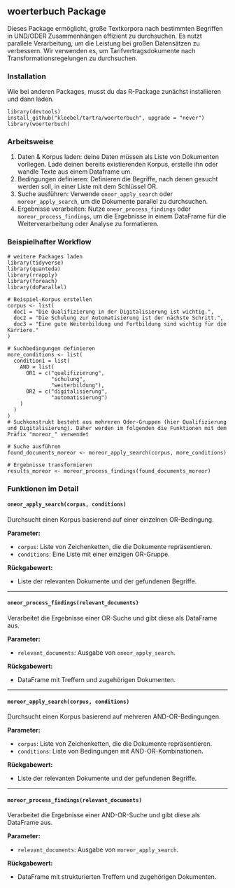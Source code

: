 
## woerterbuch Package

Dieses Package ermöglicht, große Textkorpora nach bestimmten Begriffen in UND/ODER Zusammenhängen effizient zu durchsuchen. Es nutzt parallele Verarbeitung, um die Leistung bei großen Datensätzen zu verbessern. Wir verwenden es, um Tarifvertragsdokumente nach Transformationsregelungen zu durchsuchen.


### Installation
Wie bei anderen Packages, musst du das R-Package zunächst installieren und dann laden.

```
library(devtools)
install_github("kleebel/tartra/woerterbuch", upgrade = "never")
library(woerterbuch)
```

### Arbeitsweise

1. Daten & Korpus laden: deine Daten müssen als Liste von Dokumenten vorliegen. Lade deinen bereits existierenden Korpus, erstelle ihn oder wandle Texte aus einem Dataframe um.
2. Bedingungen definieren: Definieren die Begriffe, nach denen gesucht werden soll, in einer Liste mit dem Schlüssel OR.
3. Suche ausführen: Verwende `oneor_apply_search` oder `moreor_apply_search`, um die Dokumente parallel zu durchsuchen.
4. Ergebnisse verarbeiten: Nutze `oneor_process_findings` oder `moreor_process_findings`, um die Ergebnisse in einem DataFrame für die Weiterverarbeitung oder Analyse zu formatieren.


### Beispielhafter Workflow

```
# weitere Packages laden
library(tidyverse)
library(quanteda)
library(rrapply)
library(foreach)
library(doParallel)

# Beispiel-Korpus erstellen
corpus <- list(
  doc1 = "Die Qualifizierung in der Digitalisierung ist wichtig.",
  doc2 = "Die Schulung zur Automatisierung ist der nächste Schritt.",
  doc3 = "Eine gute Weiterbildung und Fortbildung sind wichtig für die Karriere."
)

# Suchbedingungen definieren
more_conditions <- list(
  condition1 = list(
    AND = list(
      OR1 = c("qualifizierung",
              "schulung",
              "weiterbildung"),
      OR2 = c("digitalisierung",
              "automatisierung")
    )
  )
)
# Suchkonstrukt besteht aus mehreren Oder-Gruppen (hier Qualifizierung und Digitalisierung). Daher werden im folgenden die Funktionen mit dem Präfix "moreor_" verwendet

# Suche ausführen
found_documents_moreor <- moreor_apply_search(corpus, more_conditions)

# Ergebnisse transformieren
results_moreor <- moreor_process_findings(found_documents_moreor)

```

### Funktionen im Detail

#### `oneor_apply_search(corpus, conditions)`

Durchsucht einen Korpus basierend auf einer einzelnen OR-Bedingung.

**Parameter:**
- `corpus`: Liste von Zeichenketten, die die Dokumente repräsentieren.
- `conditions`: Eine Liste mit einer einzigen OR-Gruppe.

**Rückgabewert:**
- Liste der relevanten Dokumente und der gefundenen Begriffe.

---

#### `oneor_process_findings(relevant_documents)`

Verarbeitet die Ergebnisse einer OR-Suche und gibt diese als DataFrame aus.

**Parameter:**
- `relevant_documents`: Ausgabe von `oneor_apply_search`.

**Rückgabewert:**
- DataFrame mit Treffern und zugehörigen Dokumenten.

---

#### `moreor_apply_search(corpus, conditions)`

Durchsucht einen Korpus basierend auf mehreren AND-OR-Bedingungen.

**Parameter:**
- `corpus`: Liste von Zeichenketten, die die Dokumente repräsentieren.
- `conditions`: Liste von Bedingungen mit AND-OR-Kombinationen.

**Rückgabewert:**
- Liste der relevanten Dokumente und der gefundenen Begriffe.

---

#### `moreor_process_findings(relevant_documents)`

Verarbeitet die Ergebnisse einer AND-OR-Suche und gibt diese als DataFrame aus.

**Parameter:**
- `relevant_documents`: Ausgabe von `moreor_apply_search`.

**Rückgabewert:**
- DataFrame mit strukturierten Treffern und zugehörigen Dokumenten.
